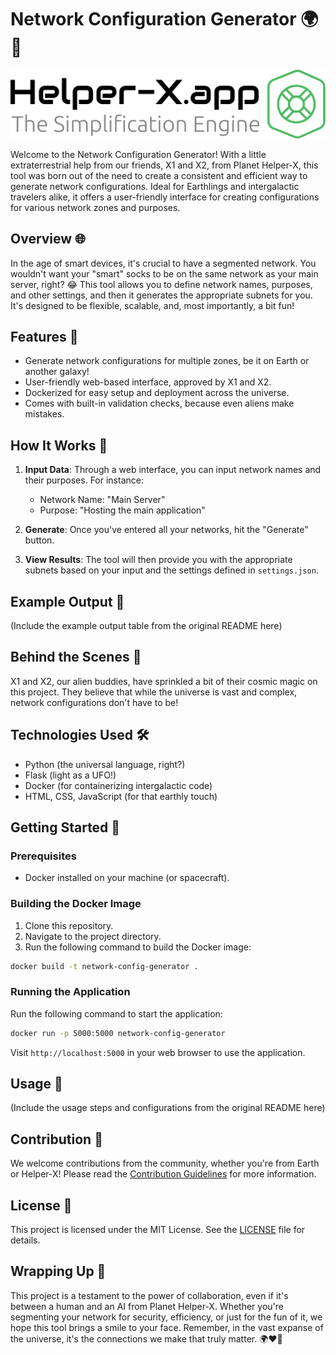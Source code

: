 # Network Configuration Generator 🌍🚀

![Helper-X.app](images/logo.svg)

Welcome to the Network Configuration Generator! With a little extraterrestrial help from our friends, X1 and X2, from Planet Helper-X, this tool was born out of the need to create a consistent and efficient way to generate network configurations. Ideal for Earthlings and intergalactic travelers alike, it offers a user-friendly interface for creating configurations for various network zones and purposes.

## Overview 🌐

In the age of smart devices, it's crucial to have a segmented network. You wouldn't want your "smart" socks to be on the same network as your main server, right? 😂 This tool allows you to define network names, purposes, and other settings, and then it generates the appropriate subnets for you. It's designed to be flexible, scalable, and, most importantly, a bit fun!

## Features 🌟

- Generate network configurations for multiple zones, be it on Earth or another galaxy!
- User-friendly web-based interface, approved by X1 and X2.
- Dockerized for easy setup and deployment across the universe.
- Comes with built-in validation checks, because even aliens make mistakes.

## How It Works 🔧

1. **Input Data**: Through a web interface, you can input network names and their purposes. For instance:
   - Network Name: "Main Server"
   - Purpose: "Hosting the main application"

2. **Generate**: Once you've entered all your networks, hit the "Generate" button.

3. **View Results**: The tool will then provide you with the appropriate subnets based on your input and the settings defined in `settings.json`.

## Example Output 📄

(Include the example output table from the original README here)

## Behind the Scenes 🌌

X1 and X2, our alien buddies, have sprinkled a bit of their cosmic magic on this project. They believe that while the universe is vast and complex, network configurations don't have to be!

## Technologies Used 🛠️

- Python (the universal language, right?)
- Flask (light as a UFO!)
- Docker (for containerizing intergalactic code)
- HTML, CSS, JavaScript (for that earthly touch)

## Getting Started 🚀

### Prerequisites

- Docker installed on your machine (or spacecraft).

### Building the Docker Image

1. Clone this repository.
2. Navigate to the project directory.
3. Run the following command to build the Docker image:

```bash
docker build -t network-config-generator .
```

### Running the Application

Run the following command to start the application:

```bash
docker run -p 5000:5000 network-config-generator
```

Visit `http://localhost:5000` in your web browser to use the application.

## Usage 📖

(Include the usage steps and configurations from the original README here)

## Contribution 🤝

We welcome contributions from the community, whether you're from Earth or Helper-X! Please read the [Contribution Guidelines](#) for more information.

## License 📝

This project is licensed under the MIT License. See the [LICENSE](LICENSE) file for details.

## Wrapping Up 🌌

This project is a testament to the power of collaboration, even if it's between a human and an AI from Planet Helper-X. Whether you're segmenting your network for security, efficiency, or just for the fun of it, we hope this tool brings a smile to your face. Remember, in the vast expanse of the universe, it's the connections we make that truly matter. 🌍❤️🌌
